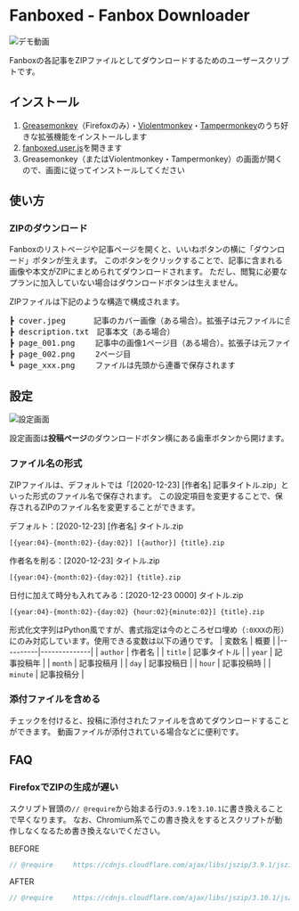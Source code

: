 # Fanboxed - Fanbox Downloader

![デモ動画](https://user-images.githubusercontent.com/2226696/197357398-34db9964-712a-402d-a552-bafa904efb1c.gif)

Fanboxの各記事をZIPファイルとしてダウンロードするためのユーザースクリプトです。

## インストール

1. [Greasemonkey]（Firefoxのみ）・[Violentmonkey]・[Tampermonkey]のうち好きな拡張機能をインストールします
1. [fanboxed.user.js]を開きます
1. Greasemonkey（またはViolentmonkey・Tampermonkey）の画面が開くので、画面に従ってインストールしてください

## 使い方

### ZIPのダウンロード

Fanboxのリストページや記事ページを開くと、いいねボタンの横に「ダウンロード」ボタンが生えます。
このボタンをクリックすることで、記事に含まれる画像や本文がZIPにまとめられてダウンロードされます。
ただし、閲覧に必要なプランに加入していない場合はダウンロードボタンは生えません。

ZIPファイルは下記のような構造で構成されます。
<pre style="font-family: monospace">
┣ cover.jpeg　　　 記事のカバー画像（ある場合）。拡張子は元ファイルに合わせられます
┣ description.txt　記事本文（ある場合）
┣ page_001.png　　 記事中の画像1ページ目（ある場合）。拡張子は元ファイルに合わせられます
┣ page_002.png　　 2ページ目
┗ page_xxx.png　　 ファイルは先頭から連番で保存されます
</pre>

## 設定

![設定画面](https://user-images.githubusercontent.com/2226696/197357429-c764882d-b5fa-46f1-b401-1f24e9505fa8.png)

設定画面は**投稿ページ**のダウンロードボタン横にある歯車ボタンから開けます。

### ファイル名の形式

ZIPファイルは、デフォルトでは「[2020-12-23] [作者名] 記事タイトル.zip」といった形式のファイル名で保存されます。
この設定項目を変更することで、保存されるZIPのファイル名を変更することができます。

デフォルト：[2020-12-23] [作者名] タイトル.zip
```
[{year:04}-{month:02}-{day:02}] [{author}] {title}.zip
```

作者名を削る：[2020-12-23] タイトル.zip
```
[{year:04}-{month:02}-{day:02}] {title}.zip
```

日付に加えて時分も入れてみる：[2020-12-23 0000] タイトル.zip
```
[{year:04}-{month:02}-{day:02} {hour:02}{minute:02}] {title}.zip
```

形式化文字列はPython風ですが、書式指定は今のところゼロ埋め（`:0XXX`の形）にのみ対応しています。使用できる変数は以下の通りです。
| 変数名   | 概要         |
|----------|--------------|
| `author` | 作者名       |
| `title`  | 記事タイトル |
| `year`   | 記事投稿年   |
| `month`  | 記事投稿月   |
| `day`    | 記事投稿日   |
| `hour`   | 記事投稿時   |
| `minute` | 記事投稿分   |

### 添付ファイルを含める

チェックを付けると、投稿に添付されたファイルを含めてダウンロードすることができます。
動画ファイルが添付されている場合などに便利です。

## FAQ

### FirefoxでZIPの生成が遅い

スクリプト冒頭の`// @require`から始まる行の`3.9.1`を`3.10.1`に書き換えることで早くなります。
なお、Chromium系でこの書き換えをするとスクリプトが動作しなくなるため書き換えないでください。

BEFORE

```javascript
// @require     https://cdnjs.cloudflare.com/ajax/libs/jszip/3.9.1/jszip.min.js
```

AFTER

```javascript
// @require     https://cdnjs.cloudflare.com/ajax/libs/jszip/3.10.1/jszip.min.js
```

[Greasemonkey]: https://addons.mozilla.org/ja/firefox/addon/greasemonkey/
[Violentmonkey]: https://violentmonkey.github.io/
[Tampermonkey]: https://www.tampermonkey.net/
[fanboxed.user.js]: https://raw.githubusercontent.com/aznhe21/fanboxed/master/fanboxed.user.js
